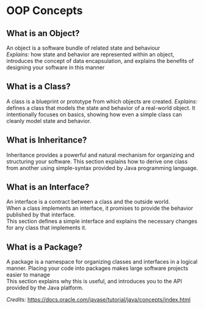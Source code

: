 # OOP Concepts
## What is an Object?
An object is a software bundle of related state and behaviour<br>
_Explains:_ how state and behavior are represented within an object, introduces the concept of data encapsulation, and explains the benefits of designing your software in this manner

## What is a Class?
A class is a blueprint or prototype from which objects are created.
_Explains:_ defines a class that models the state and behavior of a real-world object. It intentionally focuses on basics, showing how even a simple class can cleanly model state and behavior.

## What is Inheritance?
Inheritance provides a powerful and natural mechanism for organizing and structuring your software. This section explains how to derive one class from another using simple-syntax provided by Java programming language.

## What is an Interface?
An interface is a contract between a class and the outside world.<br>
When a class implements an interface, it promises to provide the behavior published by that interface.<br>
This section defines a simple interface and explains the necessary changes for any class that implements it.

## What is a Package?
A package is a namespace for organizing classes and interfaces in a logical manner. Placing your code into packages makes large software projects easier to manage<br>
This section explains why this is useful, and introduces you to the API provided by the Java platform.

_Credits:_ https://docs.oracle.com/javase/tutorial/java/concepts/index.html
